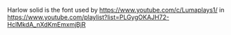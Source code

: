 Harlow solid is the font used by https://www.youtube.com/c/Lumaplays1/
in https://www.youtube.com/playlist?list=PLGygOKAJH72-HclMkdA_nXdKmEmxmjBjR
